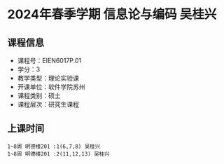 # 2024年春季学期 信息论与编码 吴桂兴






## 课程信息

- 课程号：EIEN6017P.01
- 学分：3
- 教学类型：理论实验课
- 开课单位：软件学院苏州
- 课程类别：硕士
- 课程层次：研究生课程

## 上课时间

```
1~8周 明德楼201 :1(6,7,8) 吴桂兴
1~8周 明德楼201 :2(11,12,13) 吴桂兴
```

